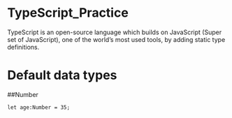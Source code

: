 # TypeScript_Practice

TypeScript is an open-source language which builds on JavaScript (Super set of JavaScript), one of the world’s most used tools, by adding static type definitions.

# Default data types

##Number

`let age:Number = 35;`

